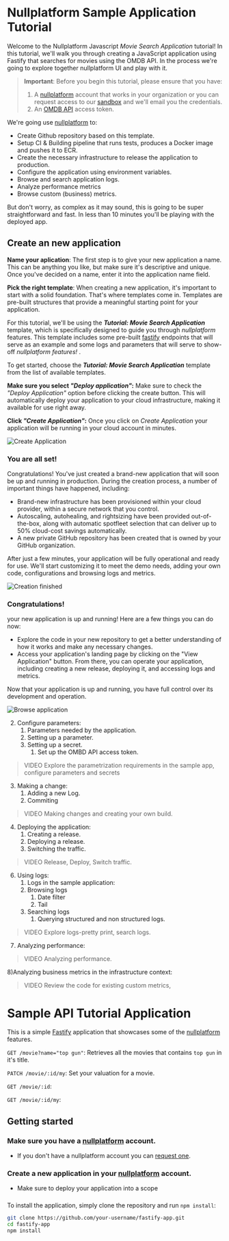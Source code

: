 # Nullplatform Sample Application Tutorial

Welcome to the Nullplatform Javascript *Movie Search Application* tutorial! In this tutorial, we'll walk you through creating a JavaScript application using Fastify that searches for movies using the OMDB API. In the process we're going to explore together nullplatform UI and play with it.  


> **Important**: Before you begin this tutorial, please ensure that you have:
> 1) A [nullplatform](https://www.nullplatform.com) account that works in your organization or you can request access to our [sandbox](sandbox@nullplatform.io) and we'll email you the credentials.
> 2) An [OMDB API](https://www.omdbapi.com/apikey.aspx) access token. 

We're going use [nullplatform](https://www.nullplatform.com) to:

* Create Github repository based on this template.
* Setup CI & Building pipeline that runs tests, produces a Docker image and pushes it to ECR.
* Create the necessary infrastructure to release the application to production.
* Configure the application using environment variables.
* Browse and search application logs.
* Analyze performance metrics
* Browse custom (business) metrics.


But don't worry, as complex as it may sound, this is going to be super straightforward and fast. In less than 10 minutes you'll be playing with the deployed app. 

## Create an new application
__Name your aplication__:
The first step is to give your new application a name. This can be anything you like, but make sure it's descriptive and unique. Once you've decided on a name, enter it into the application name field.

__Pick the right template__:
When creating a new application, it's important to start with a solid foundation. That's where templates come in. Templates are pre-built structures that provide a meaningful starting point for your application.

For this tutorial, we'll be using the ___Tutorial: Movie Search Application___ template, which is specifically designed to guide you through _nullplatform_ features. This template includes some pre-built [fastify](https://www.fastify.io/) endpoints that will serve as an example and some logs and parameters that will serve to show-off _nullplatform features!_ .

To get started, choose the ___Tutorial: Movie Search Application___ template from the list of available templates.

__Make sure you select *"Deploy application"*:__
Make sure to check the *"Deploy Application"* option before clicking the create button. This will automatically deploy your application to your cloud infrastructure, making it available for use right away.

__Click *"Create Application"*:__
Once you click on *Create Application* your application will be running in your cloud account in minutes.

![Create Application](https://nullp-movie-tutorial.s3.amazonaws.com/Create+Application.gif)



### You are all set! 
Congratulations! You've just created a brand-new application that will soon be up and running in production. During the creation process, a number of important things have happened, including:
* Brand-new infrastructure has been provisioned within your cloud provider, within a secure network that you control.
* Autoscaling, autohealing, and rightsizing have been provided out-of-the-box, along with automatic spotfleet selection that can deliver up to 50% cloud-cost savings automatically.
* A new private GitHub repository has been created that is owned by your GitHub organization.

After just a few minutes, your application will be fully operational and ready for use. We'll start customizing it to meet the demo needs, adding your own code, configurations and browsing logs and metrics.



![Creation finished](https://nullp-movie-tutorial.s3.amazonaws.com/Finish+Create+App.gif)


### Congratulations! 

your new application is up and running! Here are a few things you can do now:

* Explore the code in your new repository to get a better understanding of how it works and make any necessary changes.
* Access your application's landing page by clicking on the "View Application" button. From there, you can operate your application, including creating a new release, deploying it, and accessing logs and metrics.

Now that your application is up and running, you have full control over its development and operation.



![Browse application](https://nullp-movie-tutorial.s3.amazonaws.com/Browse+application.gif)


2) Configure parameters:
   1) Parameters needed by the application. 
   2) Setting up a parameter.
   3) Setting up a secret.
      1) Set up the OMBD API access token.
>VIDEO Explore the parametrization requirements in the sample app, configure parameters and secrets

3) Making a change:
   1) Adding a new Log.
   2) Commiting
>VIDEO Making changes and creating your own build.

4) Deploying the application:
   1) Creating a release.
   2) Deploying a release.
   3) Switching the traffic.

>VIDEO Release, Deploy, Switch traffic.

6) Using logs:
   1) Logs in the sample application: 
   2) Browsing logs
      1) Date filter
      2) Tail
   3) Searching logs
      1) Querying structured and non structured logs.

>VIDEO Explore logs-pretty print, search logs. 

7) Analyzing performance:

>VIDEO Analyzing performance.

8)Analyzing business metrics in the infrastructure context:

>VIDEO Review the code for existing custom metrics,








   


# Sample API Tutorial Application

This is a simple [Fastify](https://www.fastify.io/) application that showcases some of the [nullplatform](https://www.nullplatform.com) features. 

`GET /movie?name="top gun"`: Retrieves all the movies that contains `top gun` in it's title.

`PATCH /movie/:id/my`: Set your valuation for a movie.

`GET /movie/:id`: 

`GET /movie/:id/my`:

## Getting started


### Make sure you have a [nullplatform](https://www.nullplatform.com) account.

* If you don't have a nullplatform account you can [request one](https://nullplatform.com/signup).




### Create a new application in your [nullplatform](https://www.nullplatform.com) account.

* Make sure to deploy your application into a scope

### 

To install the application, simply clone the repository and run `npm install`:

```bash
git clone https://github.com/your-username/fastify-app.git
cd fastify-app
npm install
